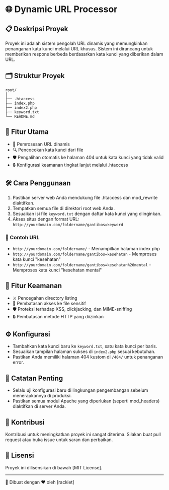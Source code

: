 # 🌐 Dynamic URL Processor

## 📋 Deskripsi Proyek
Proyek ini adalah sistem pengolah URL dinamis yang memungkinkan penanganan kata kunci melalui URL khusus. Sistem ini dirancang untuk memberikan respons berbeda berdasarkan kata kunci yang diberikan dalam URL.

## 🗂️ Struktur Proyek
```
root/
│
├── .htaccess
├── index.php
├── index2.php
├── keyword.txt
└── README.md
```

## 🚀 Fitur Utama
- 🔗 Pemrosesan URL dinamis
- 🔍 Pencocokan kata kunci dari file
- 🛡️ Pengalihan otomatis ke halaman 404 untuk kata kunci yang tidak valid
- 🔒 Konfigurasi keamanan tingkat lanjut melalui .htaccess

## 🛠️ Cara Penggunaan
1. Pastikan server web Anda mendukung file .htaccess dan mod_rewrite diaktifkan.
2. Tempatkan semua file di direktori root web Anda.
3. Sesuaikan isi file `keyword.txt` dengan daftar kata kunci yang diinginkan.
4. Akses situs dengan format URL: `http://yourdomain.com/foldername/gantibos=keyword`

### 📝 Contoh URL
- `http://yourdomain.com/foldername/` - Menampilkan halaman index.php
- `http://yourdomain.com/foldername/gantibos=kesehatan` - Memproses kata kunci "kesehatan"
- `http://yourdomain.com/foldername/gantibos=kesehatan%20mental` - Memproses kata kunci "kesehatan mental"

## 🔐 Fitur Keamanan
- ⚔️ Pencegahan directory listing
- 🚫 Pembatasan akses ke file sensitif
- 🛡️ Proteksi terhadap XSS, clickjacking, dan MIME-sniffing
- 🔒 Pembatasan metode HTTP yang diizinkan

## ⚙️ Konfigurasi
- Tambahkan kata kunci baru ke `keyword.txt`, satu kata kunci per baris.
- Sesuaikan tampilan halaman sukses di `index2.php` sesuai kebutuhan.
- Pastikan Anda memiliki halaman 404 kustom di `/404/` untuk penanganan error.

## 📌 Catatan Penting
- Selalu uji konfigurasi baru di lingkungan pengembangan sebelum menerapkannya di produksi.
- Pastikan semua modul Apache yang diperlukan (seperti mod_headers) diaktifkan di server Anda.

## 🤝 Kontribusi
Kontribusi untuk meningkatkan proyek ini sangat diterima. Silakan buat pull request atau buka issue untuk saran dan perbaikan.

## 📄 Lisensi
Proyek ini dilisensikan di bawah [MIT License].

---

🌟 Dibuat dengan ❤️ oleh [rackiet]

